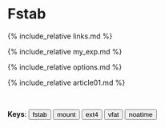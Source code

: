 # Fstab


{% include_relative links.md %}


{% include_relative my_exp.md %}


{% include_relative options.md %}


{% include_relative article01.md %}

&nbsp;

**Keys**: <button>fstab</button> <button>mount</button> <button>ext4</button> <button>vfat</button> <button>noatime</button>

